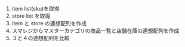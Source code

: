 1. item list(sku)を取得
2. store list を取得
3. item と store の連想配列を作成
4. スマレジからマスターカテゴリの商品一覧と店舗在庫の連想配列を作成
5. ３と４の連想配列を比較
